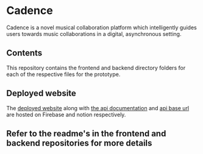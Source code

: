# Cadence

Cadence is a novel musical collaboration platform which intelligently guides users towards music collaborations in a digital, asynchronous setting.

## Contents

This repository contains the frontend and backend directory folders for each of the respective files for the prototype.

## Deployed website

The [deployed website](http://deco3500-cadence.web.app/) along with [the api documentation](https://www.notion.so/Cadence-API-Documentation-d4b7c3722dc346c68ac99edd8ffb0870) and [api base url](https://cadence-ycbhlxrlga-uc.a.run.app/) are hosted on Firebase and notion respectively.

## Refer to the readme's in the frontend and backend repositories for more details
